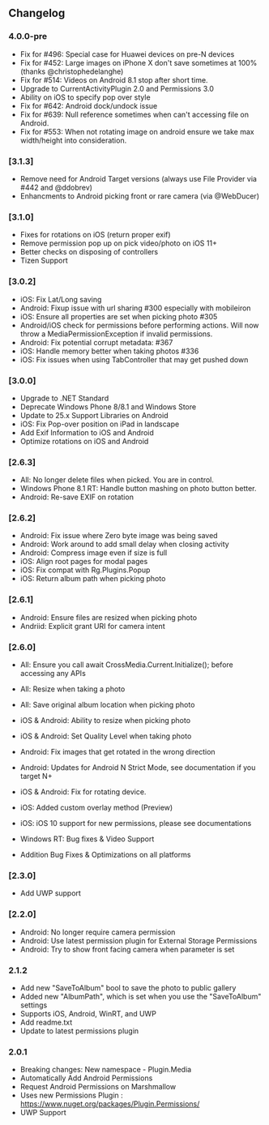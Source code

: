 ## Changelog
### 4.0.0-pre
* Fix for #496: Special case for Huawei devices on pre-N devices
* Fix for #452: Large images on iPhone X don't save sometimes at 100% (thanks @christophedelanghe)
* Fix for #514: Videos on Android 8.1 stop after short time.
* Upgrade to CurrentActivityPlugin 2.0 and Permissions 3.0
* Ability on iOS to specify pop over style
* Fix for #642: Android dock/undock issue
* Fix for #639: Null reference sometimes when can't accessing file on Android.
* Fix for #553: When not rotating image on android ensure we take max width/height into consideration.

### [3.1.3]
* Remove need for Android Target versions (always use File Provider via #442 and @ddobrev)
* Enhancments to Android picking front or rare camera (via @WebDucer)


### [3.1.0]
* Fixes for rotations on iOS (return proper exif)
* Remove permission pop up on pick video/photo on iOS 11+
* Better checks on disposing of controllers
* Tizen Support

### [3.0.2]
* iOS: Fix Lat/Long saving
* Android: Fixup issue with url sharing #300 especially with mobileiron
* iOS: Ensure all properties are set when picking photo #305
* Android/iOS check for permissions before performing actions. Will now throw a MediaPermissionException if invalid permissions.
* Android: Fix potential corrupt metadata: #367
* iOS: Handle memory better when taking photos #336
* iOS: Fix issues when using TabController that may get pushed down


### [3.0.0]
* Upgrade to .NET Standard
* Deprecate Windows Phone 8/8.1 and Windows Store
* Update to 25.x Support Libraries on Android
* iOS: Fix Pop-over position on iPad in landscape
* Add Exif Information to iOS and Android
* Optimize rotations on iOS and Android


### [2.6.3]
* All: No longer delete files when picked. You are in control.
* Windows Phone 8.1 RT: Handle button mashing on photo button better.
* Android: Re-save EXIF on rotation

### [2.6.2]
* Android: Fix issue where Zero byte image was being saved
* Android: Work around to add small delay when closing activity
* Android: Compress image even if size is full
* iOS: Align root pages for modal pages
* iOS: Fix compat with Rg.Plugins.Popup
* iOS: Return album path when picking photo

### [2.6.1]
* Android: Ensure files are resized when picking photo
* Andriid: Explicit grant URI for camera intent

### [2.6.0]
* All: Ensure you call await CrossMedia.Current.Initialize(); before accessing any APIs
* All: Resize when taking a photo
* All: Save original album location when picking photo
* iOS & Android: Ability to resize when picking photo
* iOS & Android: Set Quality Level when taking photo
* Android: Fix images that get rotated in the wrong direction
* Android: Updates for Android N Strict Mode, see documentation if you target N+
* iOS & Android: Fix for rotating device.
* iOS: Added custom overlay method (Preview)
* iOS: iOS 10 support for new permissions, please see documentations
* Windows RT: Bug fixes & Video Support

* Addition Bug Fixes & Optimizations on all platforms

### [2.3.0]
* Add UWP support

### [2.2.0]
* Android: No longer require camera permission
* Android: Use latest permission plugin for External Storage Permissions
* Android: Try to show front facing camera when parameter is set

### 2.1.2
* Add new "SaveToAlbum" bool to save the photo to public gallery
* Added new "AlbumPath", which is set when you use the "SaveToAlbum" settings
* Supports iOS, Android, WinRT, and UWP
* Add readme.txt
* Update to latest permissions plugin

### 2.0.1
* Breaking changes: New namespace - Plugin.Media
* Automatically Add Android Permissions
* Request Android Permissions on Marshmallow
* Uses new Permissions Plugin : https://www.nuget.org/packages/Plugin.Permissions/
* UWP Support

